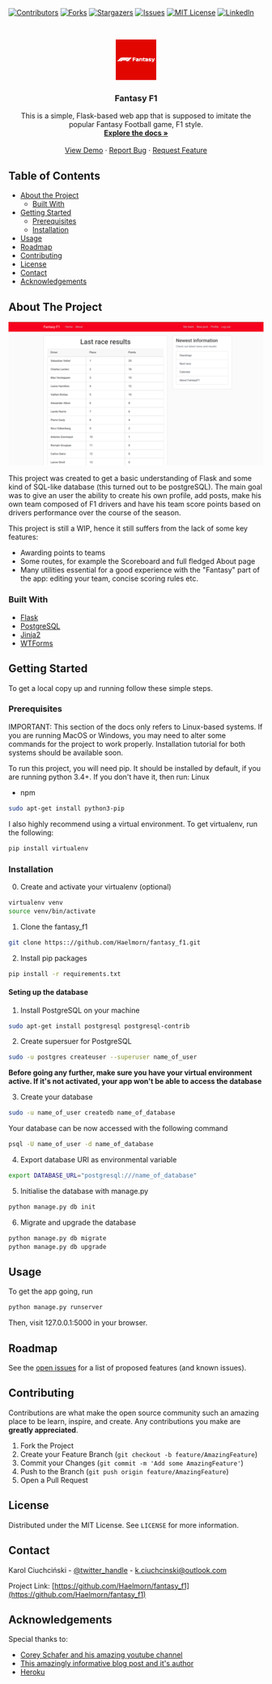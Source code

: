 <!--
*** Thanks for checking out this README Template. If you have a suggestion that would
*** make this better, please fork the fantasy_f1 and create a pull request or simply open
*** an issue with the tag "enhancement".
*** Thanks again! Now go create something AMAZING! :D
***
***
***
*** To avoid retyping too much info. Do a search and replace for the following:
*** Haelmorn, fantasy_f1, twitter_handle, email
-->





<!-- PROJECT SHIELDS -->
<!--
*** I'm using markdown "reference style" links for readability.
*** Reference links are enclosed in brackets [ ] instead of parentheses ( ).
*** See the bottom of this document for the declaration of the reference variables
*** for contributors-url, forks-url, etc. This is an optional, concise syntax you may use.
*** https://www.markdownguide.org/basic-syntax/#reference-style-links
-->
[![Contributors][contributors-shield]][contributors-url]
[![Forks][forks-shield]][forks-url]
[![Stargazers][stars-shield]][stars-url]
[![Issues][issues-shield]][issues-url]
[![MIT License][license-shield]][license-url]
[![LinkedIn][linkedin-shield]][linkedin-url]



<!-- PROJECT LOGO -->
<br />
<p align="center">
  <a href="https://github.com/Haelmorn/fantasy_f1">
    <img src="images/logo.jpg" alt="Logo" width="80" height="80">
  </a>

  <h3 align="center">Fantasy F1</h3>

  <p align="center">
    This is a simple, Flask-based web app that is supposed to imitate the popular Fantasy Football game, F1 style.
    <br />
    <a href="https://github.com/Haelmorn/fantasy_f1"><strong>Explore the docs »</strong></a>
    <br />
    <br />
    <a href="http://fantasyf1-haelmorn.herokuapp.com/">View Demo</a>
    ·
    <a href="https://github.com/Haelmorn/fantasy_f1/issues">Report Bug</a>
    ·
    <a href="https://github.com/Haelmorn/fantasy_f1/issues">Request Feature</a>
  </p>
</p>



<!-- TABLE OF CONTENTS -->
## Table of Contents

* [About the Project](#about-the-project)
  * [Built With](#built-with)
* [Getting Started](#getting-started)
  * [Prerequisites](#prerequisites)
  * [Installation](#installation)
* [Usage](#usage)
* [Roadmap](#roadmap)
* [Contributing](#contributing)
* [License](#license)
* [Contact](#contact)
* [Acknowledgements](#acknowledgements)



<!-- ABOUT THE PROJECT -->
## About The Project

<img src="images/home.png" alt="Screenshot">

This project was created to get a basic understanding of Flask and some kind of SQL-like database (this turned out to be postgreSQL).
The main goal was to give an user the ability to create his own profile, add posts, make his own team composed of F1 drivers and have his team score points based on drivers performance over the course of the season.

This project is still a WIP, hence it still suffers from the lack of some key features:
* Awarding points to teams
* Some routes, for example the Scoreboard and full fledged About page
* Many utilities essential for a good experience with the "Fantasy" part of the app: editing your team, concise scoring rules etc.

### Built With

* [Flask](https://palletsprojects.com/flask)
* [PostgreSQL](https://www.postgresql.org/)
* [Jinja2](https://jinja.palletsprojects.com/en/2.10.x/)
* [WTForms](https://wtforms.readthedocs.io/en/stable/)


<!-- GETTING STARTED -->
## Getting Started

To get a local copy up and running follow these simple steps.

### Prerequisites
IMPORTANT: This section of the docs only refers to Linux-based systems. If you are running MacOS or Windows, you may need to alter some commands for the project to work properly. Installation tutorial for both systems should be available soon.

To run this project, you will need pip. It should be installed by default, if you are running python 3.4+.
If you don't have it, then run:
Linux
* npm
```sh
sudo apt-get install python3-pip
```
I also highly recommend using a virtual environment.
To get virtualenv, run the following:
```sh
pip install virtualenv
```

### Installation
0. Create and activate your virtualenv (optional)
```sh
virtualenv venv
source venv/bin/activate
```
1. Clone the fantasy_f1
```sh
git clone https:://github.com/Haelmorn/fantasy_f1.git
```
2. Install pip packages
```sh
pip install -r requirements.txt
```
#### Seting up the database
1. Install PostgreSQL on your machine
```sh
sudo apt-get install postgresql postgresql-contrib
```
2. Create supersuer for PostgreSQL
```sh
sudo -u postgres createuser --superuser name_of_user
```

<b>Before going any further, make sure you have your virtual environment active. If it's not activated, your app won't be able to access the database</b>

3. Create your database
```sh
sudo -u name_of_user createdb name_of_database
```

Your database can be now accessed with the following command
```sh
psql -U name_of_user -d name_of_database
```
4. Export database URI as environmental variable
```sh
export DATABASE_URL="postgresql:///name_of_database"
```

5. Initialise the database with manage.py
```sh
python manage.py db init
```
6. Migrate and upgrade the database
```sh
python manage.py db migrate
python manage.py db upgrade
```

<!-- USAGE EXAMPLES -->
## Usage

To get the app going, run
```sh
python manage.py runserver
```
Then, visit 127.0.0.1:5000 in your browser.


<!-- ROADMAP -->
## Roadmap

See the [open issues](https://github.com/Haelmorn/fantasy_f1/issues) for a list of proposed features (and known issues).



<!-- CONTRIBUTING -->
## Contributing

Contributions are what make the open source community such an amazing place to be learn, inspire, and create. Any contributions you make are **greatly appreciated**.

1. Fork the Project
2. Create your Feature Branch (`git checkout -b feature/AmazingFeature`)
3. Commit your Changes (`git commit -m 'Add some AmazingFeature'`)
4. Push to the Branch (`git push origin feature/AmazingFeature`)
5. Open a Pull Request



<!-- LICENSE -->
## License

Distributed under the MIT License. See `LICENSE` for more information.



<!-- CONTACT -->
## Contact

Karol Ciuchciński - [@twitter_handle](https://twitter.com/twitter_handle) - k.ciuchcinski@outlook.com

Project Link: [https://github.com/Haelmorn/fantasy_f1](https://github.com/Haelmorn/fantasy_f1)



<!-- ACKNOWLEDGEMENTS -->
## Acknowledgements
Special thanks to:
* [Corey Schafer and his amazing youtube channel](https://www.youtube.com/channel/UCCezIgC97PvUuR4_gbFUs5g)
* [This amazingly informative blog post and it's author](https://medium.com/@dushan14/create-a-web-application-with-python-flask-postgresql-and-deploy-on-heroku-243d548335cc)
* [Heroku](heroku.com)





<!-- MARKDOWN LINKS & IMAGES -->
<!-- https://www.markdownguide.org/basic-syntax/#reference-style-links -->
[contributors-shield]: https://img.shields.io/github/contributors/othneildrew/Best-README-Template.svg?style=flat-square
[contributors-url]: https://github.com/othneildrew/Best-README-Template/graphs/contributors
[forks-shield]: https://img.shields.io/github/forks/othneildrew/Best-README-Template.svg?style=flat-square
[forks-url]: https://github.com/othneildrew/Best-README-Template/network/members
[stars-shield]: https://img.shields.io/github/stars/othneildrew/Best-README-Template.svg?style=flat-square
[stars-url]: https://github.com/othneildrew/Best-README-Template/stargazers
[issues-shield]: https://img.shields.io/github/issues/othneildrew/Best-README-Template.svg?style=flat-square
[issues-url]: https://github.com/othneildrew/Best-README-Template/issues
[license-shield]: https://img.shields.io/github/license/othneildrew/Best-README-Template.svg?style=flat-square
[license-url]: https://github.com/othneildrew/Best-README-Template/blob/master/LICENSE.txt
[linkedin-shield]: https://img.shields.io/badge/-LinkedIn-black.svg?style=flat-square&logo=linkedin&colorB=555
[linkedin-url]: https://linkedin.com/in/othneildrew
[product-screenshot]: images/screenshot.png
